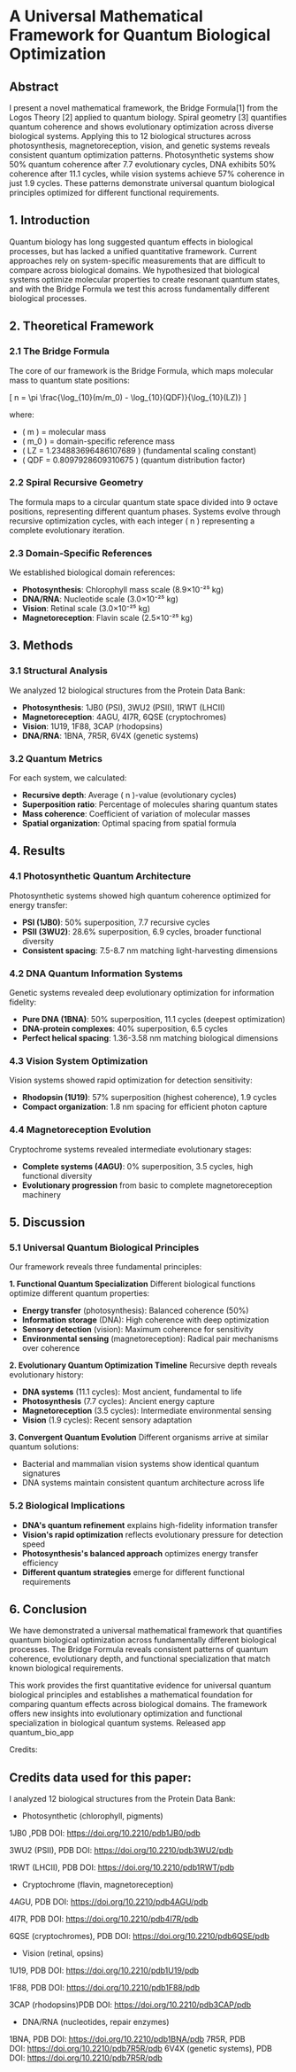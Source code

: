 



# **A Universal Mathematical Framework for Quantum Biological Optimization**

## **Abstract**
I present a novel mathematical framework, the Bridge Formula[1] from the Logos Theory [2] applied to quantum biology. Spiral geometry [3] quantifies quantum coherence and shows evolutionary optimization across diverse biological systems. Applying this to 12 biological structures across photosynthesis, magnetoreception, vision, and genetic systems reveals consistent quantum optimization patterns. Photosynthetic systems show 50% quantum coherence after 7.7 evolutionary cycles, DNA exhibits 50% coherence after 11.1 cycles, while vision systems achieve 57% coherence in just 1.9 cycles. These patterns demonstrate universal quantum biological principles optimized for different functional requirements.

## **1. Introduction**
Quantum biology has long suggested quantum effects in biological processes, but has lacked a unified quantitative framework. Current approaches rely on system-specific measurements that are difficult to compare across biological domains. We hypothesized that biological systems optimize molecular properties to create resonant quantum states, and with  the Bridge Formula we test this across fundamentally different biological processes.

## **2. Theoretical Framework**

### **2.1 The Bridge Formula**
The core of our framework is the Bridge Formula, which maps molecular mass to quantum state positions:

\[ n = \pi \frac{\log_{10}(m/m_0) - \log_{10}(QDF)}{\log_{10}(LZ)} \]

where:
- \( m \) = molecular mass
- \( m_0 \) = domain-specific reference mass
- \( LZ = 1.234883696486107689 \) (fundamental scaling constant)
- \( QDF = 0.8097928609310675 \) (quantum distribution factor)

### **2.2 Spiral Recursive Geometry**
The formula maps to a circular quantum state space divided into 9 octave positions, representing different quantum phases. Systems evolve through recursive optimization cycles, with each integer \( n \) representing a complete evolutionary iteration.

### **2.3 Domain-Specific References**
We established biological domain references:
- **Photosynthesis**: Chlorophyll mass scale (8.9×10⁻²⁵ kg)
- **DNA/RNA**: Nucleotide scale (3.0×10⁻²⁵ kg) 
- **Vision**: Retinal scale (3.0×10⁻²⁵ kg)
- **Magnetoreception**: Flavin scale (2.5×10⁻²⁵ kg)

## **3. Methods**

### **3.1 Structural Analysis**
We analyzed 12 biological structures from the Protein Data Bank:
- **Photosynthesis**: 1JB0 (PSI), 3WU2 (PSII), 1RWT (LHCII)
- **Magnetoreception**: 4AGU, 4I7R, 6QSE (cryptochromes)
- **Vision**: 1U19, 1F88, 3CAP (rhodopsins)
- **DNA/RNA**: 1BNA, 7R5R, 6V4X (genetic systems)

### **3.2 Quantum Metrics**
For each system, we calculated:
- **Recursive depth**: Average \( n \)-value (evolutionary cycles)
- **Superposition ratio**: Percentage of molecules sharing quantum states
- **Mass coherence**: Coefficient of variation of molecular masses
- **Spatial organization**: Optimal spacing from spatial formula

## **4. Results**

### **4.1 Photosynthetic Quantum Architecture**
Photosynthetic systems showed high quantum coherence optimized for energy transfer:
- **PSI (1JB0)**: 50% superposition, 7.7 recursive cycles
- **PSII (3WU2)**: 28.6% superposition, 6.9 cycles, broader functional diversity
- **Consistent spacing**: 7.5-8.7 nm matching light-harvesting dimensions

### **4.2 DNA Quantum Information Systems**
Genetic systems revealed deep evolutionary optimization for information fidelity:
- **Pure DNA (1BNA)**: 50% superposition, 11.1 cycles (deepest optimization)
- **DNA-protein complexes**: 40% superposition, 6.5 cycles
- **Perfect helical spacing**: 1.36-3.58 nm matching biological dimensions

### **4.3 Vision System Optimization** 
Vision systems showed rapid optimization for detection sensitivity:
- **Rhodopsin (1U19)**: 57% superposition (highest coherence), 1.9 cycles
- **Compact organization**: 1.8 nm spacing for efficient photon capture

### **4.4 Magnetoreception Evolution**
Cryptochrome systems revealed intermediate evolutionary stages:
- **Complete systems (4AGU)**: 0% superposition, 3.5 cycles, high functional diversity
- **Evolutionary progression** from basic to complete magnetoreception machinery

## **5. Discussion**

### **5.1 Universal Quantum Biological Principles**
Our framework reveals three fundamental principles:

**1. Functional Quantum Specialization**
Different biological functions optimize different quantum properties:
- **Energy transfer** (photosynthesis): Balanced coherence (50%)
- **Information storage** (DNA): High coherence with deep optimization
- **Sensory detection** (vision): Maximum coherence for sensitivity
- **Environmental sensing** (magnetoreception): Radical pair mechanisms over coherence

**2. Evolutionary Quantum Optimization Timeline**
Recursive depth reveals evolutionary history:
- **DNA systems** (11.1 cycles): Most ancient, fundamental to life
- **Photosynthesis** (7.7 cycles): Ancient energy capture
- **Magnetoreception** (3.5 cycles): Intermediate environmental sensing
- **Vision** (1.9 cycles): Recent sensory adaptation

**3. Convergent Quantum Evolution**
Different organisms arrive at similar quantum solutions:
- Bacterial and mammalian vision systems show identical quantum signatures
- DNA systems maintain consistent quantum architecture across life

### **5.2 Biological Implications**
- **DNA's quantum refinement** explains high-fidelity information transfer
- **Vision's rapid optimization** reflects evolutionary pressure for detection speed
- **Photosynthesis's balanced approach** optimizes energy transfer efficiency
- **Different quantum strategies** emerge for different functional requirements

## **6. Conclusion**
We have demonstrated a universal mathematical framework that quantifies quantum biological optimization across fundamentally different biological processes. The Bridge Formula reveals consistent patterns of quantum coherence, evolutionary depth, and functional specialization that match known biological requirements.

This work provides the first quantitative evidence for universal quantum biological principles and establishes a mathematical foundation for comparing quantum effects across biological domains. The framework offers new insights into evolutionary optimization and functional specialization in biological quantum systems.
Released app quantum_bio_app 

Credits:

## Credits data used for this paper:

I analyzed 12 biological structures from the Protein Data Bank:

- Photosynthetic (chlorophyll, pigments) 

1JB0 ,PDB DOI: https://doi.org/10.2210/pdb1JB0/pdb

3WU2 (PSII), PDB DOI: https://doi.org/10.2210/pdb3WU2/pdb
      

1RWT (LHCII), PDB DOI: https://doi.org/10.2210/pdb1RWT/pdb

- Cryptochrome (flavin, magnetoreception) 

4AGU, PDB DOI: https://doi.org/10.2210/pdb4AGU/pdb

4I7R, PDB DOI: https://doi.org/10.2210/pdb4I7R/pdb

6QSE (cryptochromes), PDB DOI: https://doi.org/10.2210/pdb6QSE/pdb

- Vision (retinal, opsins) 

1U19, PDB DOI: https://doi.org/10.2210/pdb1U19/pdb

1F88, PDB DOI: https://doi.org/10.2210/pdb1F88/pdb

3CAP (rhodopsins)PDB DOI: https://doi.org/10.2210/pdb3CAP/pdb

-  DNA/RNA (nucleotides, repair enzymes) 

1BNA, PDB DOI: https://doi.org/10.2210/pdb1BNA/pdb
 7R5R, PDB DOI: https://doi.org/10.2210/pdb7R5R/pdb
6V4X (genetic systems), PDB DOI: https://doi.org/10.2210/pdb7R5R/pdb
